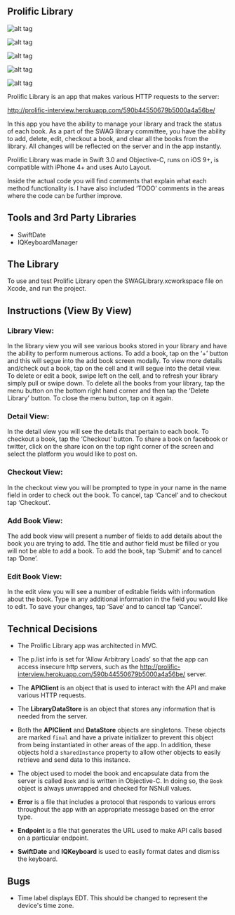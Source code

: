 ## Prolific Library
![alt tag](http://i67.tinypic.com/hrgffr.png)

![alt tag](http://i63.tinypic.com/1zxo7jm.png)

![alt tag](http://i67.tinypic.com/2prej9j.png)

![alt tag](http://i64.tinypic.com/idtc9d.png)

![alt tag](http://i66.tinypic.com/o01lix.png)


Prolific Library is an app that makes various HTTP requests to the server: 

http://prolific-interview.herokuapp.com/590b44550679b5000a4a56be/

In this app you have the ability to manage your library and track the status of each book. As a part of the SWAG library committee, you have the ability to add, delete, edit, checkout a book, and clear all the books from the library. All changes will be reflected on the server and in the app instantly.

Prolific Library was made in Swift 3.0 and Objective-C, runs on iOS 9+, is compatible with iPhone 4+ and uses Auto Layout.

Inside the actual code you will find comments that explain what each method functionality is. I have also included ‘TODO’ comments in the areas where the code can be further improve.

## Tools and 3rd Party Libraries

- SwiftDate
- IQKeyboardManager

## The Library

To use and test Prolific Library open the SWAGLibrary.xcworkspace file on Xcode, and run the project.

## Instructions (View By View)

### Library View:
In the library view you will see various books stored in your library and have the ability to perform numerous actions. To add a book, tap on the ‘+’ button and this will segue into the add book screen modally. To view more details and/check out a book, tap on the cell and it will segue into the detail view. To delete or edit a book, swipe left on the cell, and to refresh your library simply pull or swipe down.
To delete all the books from your library, tap the menu button on the bottom right hand corner and then tap the ‘Delete Library’ button. To close the menu button, tap on it again.

### Detail View:
In the detail view you will see the details that pertain to each book. To checkout a book, tap the ‘Checkout’ button. To share a book on facebook or twitter, click on the share icon on the top right corner of the screen and select the platform you would like to post on.

### Checkout View:
In the checkout view you will be prompted to type in your name in the name field in order to check out the book. To cancel, tap ‘Cancel’ and to checkout tap ‘Checkout’.

### Add Book View:
The add book view will present a number of fields to add details about the book you are trying to add. The title and author field must be filled or you will not be able to add a book. To add the book, tap ‘Submit’ and to cancel tap ‘Done’.

### Edit Book View:
In the edit view you will see a number of editable fields with information about the book. Type in any additional information in the field you would like to edit. To save your changes, tap ‘Save’ and to cancel tap ‘Cancel’.

## Technical Decisions

- The Prolific Library app was architected in MVC.

- The p.list info is set for ‘Allow Arbitrary Loads’ so that the app can access insecure http servers, such as the http://prolific-interview.herokuapp.com/590b44550679b5000a4a56be/ server.

- The **APIClient** is an object that is used to interact with the API and make various HTTP requests.

- The **LibraryDataStore** is an object that stores any information that is needed from the server. 

- Both the **APIClient** and **DataStore** objects are singletons. These objects are marked `final` and have a private initializer to prevent this object from being instantiated in other areas of the app. In addition, these objects hold a `sharedInstance` property to allow other objects to easily retrieve and send data to this instance. 

- The object used to model the book and encapsulate data from the server is called `Book` and is written in Objective-C. In doing so, the `Book` object is always unwrapped and checked for NSNull values. 

- **Error** is a file that includes a protocol that responds to various errors throughout the app with an appropriate message based on the error type. 

- **Endpoint** is a file that generates the URL used to make API calls based on a particular endpoint.  

- **SwiftDate** and **IQKeyboard** is used to easily format dates and dismiss the keyboard.

## Bugs

- Time label displays EDT. This should be changed to represent the device's time zone.
